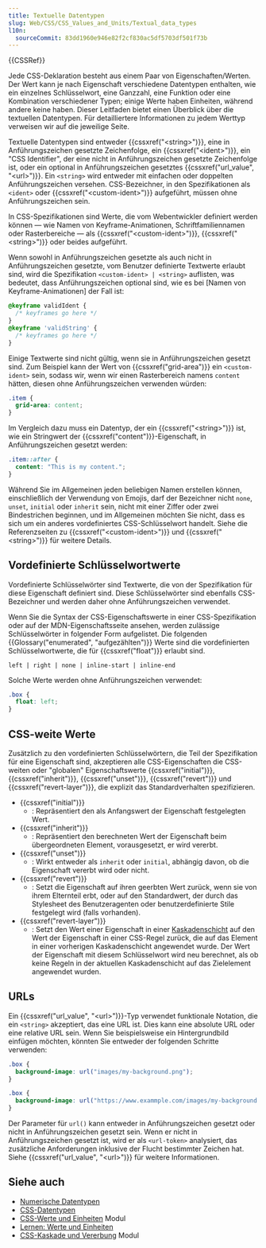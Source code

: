 ```yaml
---
title: Textuelle Datentypen
slug: Web/CSS/CSS_Values_and_Units/Textual_data_types
l10n:
  sourceCommit: 83dd1960e946e82f2cf830ac5df5703df501f73b
---
```


{{CSSRef}}

Jede CSS-Deklaration besteht aus einem Paar von Eigenschaften/Werten. Der Wert kann je nach Eigenschaft verschiedene Datentypen enthalten, wie ein einzelnes Schlüsselwort, eine Ganzzahl, eine Funktion oder eine Kombination verschiedener Typen; einige Werte haben Einheiten, während andere keine haben. Dieser Leitfaden bietet einen Überblick über die textuellen Datentypen. Für detailliertere Informationen zu jedem Werttyp verweisen wir auf die jeweilige Seite.

Textuelle Datentypen sind entweder {{cssxref("&lt;string&gt;")}}, eine in Anführungszeichen gesetzte Zeichenfolge, ein {{cssxref("&lt;ident&gt;")}}, ein "CSS Identifier", der eine nicht in Anführungszeichen gesetzte Zeichenfolge ist, oder ein optional in Anführungszeichen gesetztes {{cssxref("url_value", "&lt;url&gt;")}}. Ein `<string>` wird entweder mit einfachen oder doppelten Anführungszeichen versehen. CSS-Bezeichner, in den Spezifikationen als `<ident>` oder {{cssxref("&lt;custom-ident&gt;")}} aufgeführt, müssen ohne Anführungszeichen sein.

In CSS-Spezifikationen sind Werte, die vom Webentwickler definiert werden können — wie Namen von Keyframe-Animationen, Schriftfamiliennamen oder Rasterbereiche — als {{cssxref("&lt;custom-ident&gt;")}}, {{cssxref("&lt;string&gt;")}} oder beides aufgeführt.

Wenn sowohl in Anführungszeichen gesetzte als auch nicht in Anführungszeichen gesetzte, vom Benutzer definierte Textwerte erlaubt sind, wird die Spezifikation `<custom-ident> | <string>` auflisten, was bedeutet, dass Anführungszeichen optional sind, wie es bei [Namen von Keyframe-Animationen] der Fall ist:

```css
@keyframe validIdent {
  /* keyframes go here */
}
@keyframe 'validString' {
  /* keyframes go here */
}
```

Einige Textwerte sind nicht gültig, wenn sie in Anführungszeichen gesetzt sind. Zum Beispiel kann der Wert von {{cssxref("grid-area")}} ein `<custom-ident>` sein, sodass wir, wenn wir einen Rasterbereich namens `content` hätten, diesen ohne Anführungszeichen verwenden würden:

```css
.item {
  grid-area: content;
}
```

Im Vergleich dazu muss ein Datentyp, der ein {{cssxref("&lt;string&gt;")}} ist, wie ein Stringwert der {{cssxref("content")}}-Eigenschaft, in Anführungszeichen gesetzt werden:

```css
.item::after {
  content: "This is my content.";
}
```

Während Sie im Allgemeinen jeden beliebigen Namen erstellen können, einschließlich der Verwendung von Emojis, darf der Bezeichner nicht `none`, `unset`, `initial` oder `inherit` sein, nicht mit einer Ziffer oder zwei Bindestrichen beginnen, und im Allgemeinen möchten Sie nicht, dass es sich um ein anderes vordefiniertes CSS-Schlüsselwort handelt. Siehe die Referenzseiten zu {{cssxref("&lt;custom-ident&gt;")}} und {{cssxref("&lt;string&gt;")}} für weitere Details.

## Vordefinierte Schlüsselwortwerte

Vordefinierte Schlüsselwörter sind Textwerte, die von der Spezifikation für diese Eigenschaft definiert sind. Diese Schlüsselwörter sind ebenfalls CSS-Bezeichner und werden daher ohne Anführungszeichen verwendet.

Wenn Sie die Syntax der CSS-Eigenschaftswerte in einer CSS-Spezifikation oder auf der MDN-Eigenschaftsseite ansehen, werden zulässige Schlüsselwörter in folgender Form aufgelistet. Die folgenden {{Glossary("enumerated", "aufgezählten")}} Werte sind die vordefinierten Schlüsselwortwerte, die für {{cssxref("float")}} erlaubt sind.

```plain
left | right | none | inline-start | inline-end
```

Solche Werte werden ohne Anführungszeichen verwendet:

```css
.box {
  float: left;
}
```

## CSS-weite Werte

Zusätzlich zu den vordefinierten Schlüsselwörtern, die Teil der Spezifikation für eine Eigenschaft sind, akzeptieren alle CSS-Eigenschaften die CSS-weiten oder "globalen" Eigenschaftswerte {{cssxref("initial")}}, {{cssxref("inherit")}}, {{cssxref("unset")}}, {{cssxref("revert")}} und {{cssxref("revert-layer")}}, die explizit das Standardverhalten spezifizieren.

- {{cssxref("initial")}}
  - : Repräsentiert den als Anfangswert der Eigenschaft festgelegten Wert.
- {{cssxref("inherit")}}
  - : Repräsentiert den berechneten Wert der Eigenschaft beim übergeordneten Element, vorausgesetzt, er wird vererbt.
- {{cssxref("unset")}}
  - : Wirkt entweder als `inherit` oder `initial`, abhängig davon, ob die Eigenschaft vererbt wird oder nicht.
- {{cssxref("revert")}}
  - : Setzt die Eigenschaft auf ihren geerbten Wert zurück, wenn sie von ihrem Elternteil erbt, oder auf den Standardwert, der durch das Stylesheet des Benutzeragenten oder benutzerdefinierte Stile festgelegt wird (falls vorhanden).
- {{cssxref("revert-layer")}}
  - : Setzt den Wert einer Eigenschaft in einer [Kaskadenschicht](/de/docs/Web/CSS/@layer) auf den Wert der Eigenschaft in einer CSS-Regel zurück, die auf das Element in einer vorherigen Kaskadenschicht angewendet wurde. Der Wert der Eigenschaft mit diesem Schlüsselwort wird neu berechnet, als ob keine Regeln in der aktuellen Kaskadenschicht auf das Zielelement angewendet wurden.

## URLs

Ein {{cssxref("url_value", "&lt;url&gt;")}}-Typ verwendet funktionale Notation, die ein `<string>` akzeptiert, das eine URL ist. Dies kann eine absolute URL oder eine relative URL sein. Wenn Sie beispielsweise ein Hintergrundbild einfügen möchten, könnten Sie entweder der folgenden Schritte verwenden:

```css
.box {
  background-image: url("images/my-background.png");
}

.box {
  background-image: url("https://www.exammple.com/images/my-background.png");
}
```

Der Parameter für `url()` kann entweder in Anführungszeichen gesetzt oder nicht in Anführungszeichen gesetzt sein. Wenn er nicht in Anführungszeichen gesetzt ist, wird er als `<url-token>` analysiert, das zusätzliche Anforderungen inklusive der Flucht bestimmter Zeichen hat. Siehe {{cssxref("url_value", "&lt;url&gt;")}} für weitere Informationen.

## Siehe auch

- [Numerische Datentypen](/de/docs/Web/CSS/CSS_Values_and_Units/Numeric_data_types)
- [CSS-Datentypen](/de/docs/Web/CSS/CSS_Values_and_Units/CSS_data_types)
- [CSS-Werte und Einheiten](/de/docs/Web/CSS/CSS_Values_and_Units) Modul
- [Lernen: Werte und Einheiten](/de/docs/Learn_web_development/Core/Styling_basics/Values_and_units)
- [CSS-Kaskade und Vererbung](/de/docs/Web/CSS/CSS_cascade) Modul
